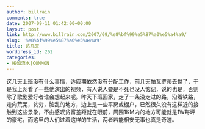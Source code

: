 ```yaml
---
author: billrain
comments: true
date: 2007-09-11 01:42:00+00:00
layout: post
link: http://www.billrain.com/2007/09/%e8%bf%99%e5%87%a0%e5%a4%a9/
slug: '%e8%bf%99%e5%87%a0%e5%a4%a9'
title: 这几天
wordpress_id: 262
categories:
- 帐如流水|COMMON
---
```


这几天上班没有什么事情，适应期依然没有分配工作，前几天帕瓦罗蒂去世了，于是我上网看了一些他演出的视频，有人说人要是不死也没人惦记，说的也是，否则除了歌剧爱好者谁会想起来呢。昨天下班回家，走了一条没走过的路，沿着铁路，走向荒芜，贫穷，脏乱的地方，边上是一些平房或棚户，已然很久没有这样近的接触到这些景象，不由感叹贫富差距就在眼前，周围1KM内的地方可能就是1W每坪的豪宅，而这里的人们过着这样的生活，两者若能相安无事也真是奇迹。  

